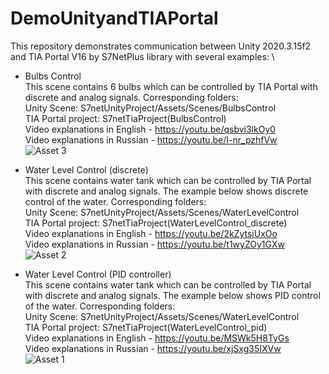 # DemoUnityandTIAPortal
This repository demonstrates communication between Unity 2020.3.15f2 and TIA Portal V16 by S7NetPlus library with several examples: \
- Bulbs Control \
This scene contains 6 bulbs which can be controlled by TIA Portal with discrete and analog signals. Corresponding folders: \
Unity Scene: S7netUnityProject/Assets/Scenes/BulbsControl \
TIA Portal project: S7netTiaProject(BulbsControl) \
Video explanations in English - https://youtu.be/qsbvi3lkOy0 \
Video explanations in Russian - https://youtu.be/I-nr_pzhfVw \
![Asset 3](https://user-images.githubusercontent.com/34764174/138125379-2bdfac93-515e-4b72-9009-608c958cdeed.png) 

- Water Level Control (discrete) \
This scene contains water tank which can be controlled by TIA Portal with discrete and analog signals. The example below shows discrete control of the water. Corresponding folders: \
Unity Scene: S7netUnityProject/Assets/Scenes/WaterLevelControl \
TIA Portal project: S7netTiaProject(WaterLevelControl_discrete) \
Video explanations in English - https://youtu.be/2kZytsjUxOo \
Video explanations in Russian - https://youtu.be/t1wyZOy1GXw \
![Asset 2](https://user-images.githubusercontent.com/34764174/138126902-bd9ba608-23fc-4d3c-a08b-8424f019b4b9.png)

- Water Level Control (PID controller) \
This scene contains water tank which can be controlled by TIA Portal with discrete and analog signals. The example below shows PID control of the water. Corresponding folders: \
Unity Scene: S7netUnityProject/Assets/Scenes/WaterLevelControl \
TIA Portal project: S7netTiaProject(WaterLevelControl_pid) \
Video explanations in English - https://youtu.be/MSWk5H8TyGs \
Video explanations in Russian - https://youtu.be/xjSxg35IXVw \
![Asset 1](https://user-images.githubusercontent.com/34764174/138127316-b14583bc-395c-435d-ac44-0ba7dbd92be6.png)

